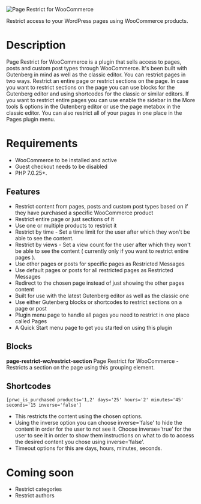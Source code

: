 <p align="center">
  <a href="https://wordpress.org/plugins/page-restrict-for-woocommerce">
  
  </a>
</p>

![Page Restrict for WooCommerce](https://user-images.githubusercontent.com/25887644/78312806-3e882080-7555-11ea-8689-e30501aa59fb.png)

Restrict access to your WordPress pages using WooCommerce products.

# Description
Page Restrict for WooCommerce is a plugin that sells access to pages, posts and custom post types through WooCommerce. It's been built with Gutenberg in mind as well as the classic editor. You can restrict pages in two ways. Restrict an entire page or restrict sections on the page. In case you want to restrict sections on the page you can use blocks for the Gutenberg editor and using shortcodes for the classic or similar editors. If you want to restrict entire pages you can use enable the sidebar in the More tools & options in the Gutenberg editor or use the page metabox in the classic editor. You can also restrict all of your pages in one place in the Pages plugin menu.

# Requirements
* WooCommerce to be installed and active
* Guest checkout needs to be disabled
* PHP 7.0.25+.

## Features
* Restrict content from pages, posts and custom post types based on if they have purchased a specific WooCommerce product
* Restrict entire page or just sections of it
* Use one or multiple products to restrict it
* Restrict by time - Set a time limit for the user after which they won't be able to see the content.
* Restrict by views - Set a view count for the user after which they won't be able to see the content ( currently only if you want to restrict entire pages ).
* Use other pages or posts for specific pages as Restricted Messages
* Use default pages or posts for all restricted pages as Restricted Messages
* Redirect to the chosen page instead of just showing the other pages content
* Built for use with the latest Gutenberg editor as well as the classic one
* Use either Gutenberg blocks or shortcodes to restrict sections on a page or post
* Plugin menu page to handle all pages you need to restrict in one place called Pages
* A Quick Start menu page to get you started on using this plugin

## Blocks
__page-restrict-wc/restrict-section__
Page Restrict for WooCommerce - Restricts a section on the page using this grouping element.

## Shortcodes
`[prwc_is_purchased products='1,2' days='25' hours='2' minutes='45' seconds='15 inverse='false']`

* This restricts the content using the chosen options. 
* Using the inverse option you can choose inverse='false' to hide the content in order for the user to not see it. Choose inverse='true' for the user to see it in order to show them instructions on what to do to access the desired content you chose using inverse='false'.
* Timeout options for this are days, hours, minutes, seconds.

# Coming soon
* Restrict categories
* Restrict authors
